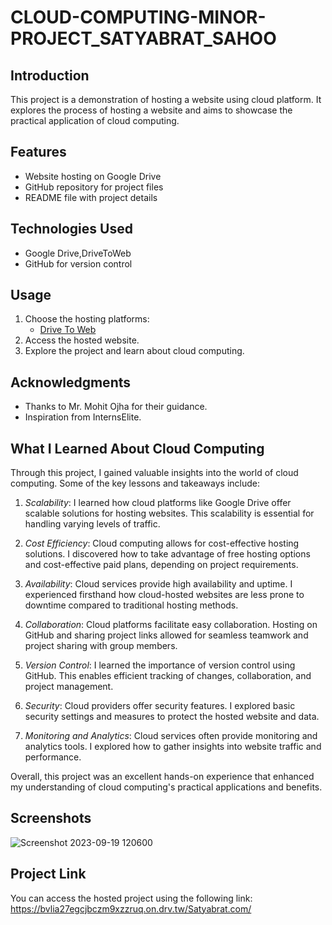 # CLOUD-COMPUTING-MINOR-PROJECT_SATYABRAT_SAHOO
## Introduction
This project is a demonstration of hosting a website using cloud platform. It explores the process of hosting a website and aims to showcase the practical application of cloud computing.
## Features
- Website hosting on Google Drive
- GitHub repository for project files
- README file with project details
## Technologies Used
- Google Drive,DriveToWeb
- GitHub for version control
## Usage
1. Choose the hosting platforms:
   - [Drive To Web](https://www.drv.tw/)
2. Access the hosted website.
3. Explore the project and learn about cloud computing.
## Acknowledgments
- Thanks to Mr. Mohit Ojha for their guidance.
- Inspiration from InternsElite.
## What I Learned About Cloud Computing

Through this project, I gained valuable insights into the world of cloud computing. Some of the key lessons and takeaways include:

1. *Scalability*: I learned how cloud platforms like Google Drive offer scalable solutions for hosting websites. This scalability is essential for handling varying levels of traffic.

2. *Cost Efficiency*: Cloud computing allows for cost-effective hosting solutions. I discovered how to take advantage of free hosting options and cost-effective paid plans, depending on project requirements.

3. *Availability*: Cloud services provide high availability and uptime. I experienced firsthand how cloud-hosted websites are less prone to downtime compared to traditional hosting methods.

4. *Collaboration*: Cloud platforms facilitate easy collaboration. Hosting on GitHub and sharing project links allowed for seamless teamwork and project sharing with group members.

5. *Version Control*: I learned the importance of version control using GitHub. This enables efficient tracking of changes, collaboration, and project management.

6. *Security*: Cloud providers offer security features. I explored basic security settings and measures to protect the hosted website and data.

7. *Monitoring and Analytics*: Cloud services often provide monitoring and analytics tools. I explored how to gather insights into website traffic and performance.

Overall, this project was an excellent hands-on experience that enhanced my understanding of cloud computing's practical applications and benefits.
## Screenshots
![Screenshot 2023-09-19 120600](https://github.com/satyabrat-007/CLOUD-COMPUTING-MINOR-PROJECT_SATYABRAT_SAHOO/assets/145275790/62457a2a-a44c-4142-a2e0-4e66774a75bb)
## Project Link
You can access the hosted project using the following link: https://bvlia27egcjbczm9xzzruq.on.drv.tw/Satyabrat.com/
